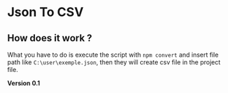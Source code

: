 # Json To CSV

## How does it work ?

What you have to do is execute the script with `npm convert` and insert file path like `C:\user\exemple.json`, then they will create csv file in the project file.

**Version 0.1**
